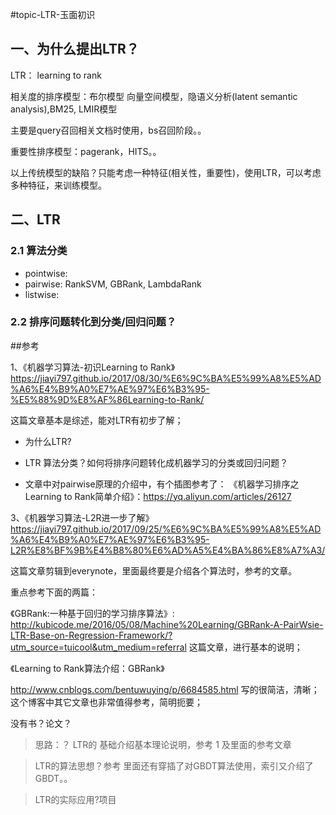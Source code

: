 #topic-LTR-玉面初识

## 一、为什么提出LTR？

LTR： learning to rank

相关度的排序模型：布尔模型 向量空间模型，隐语义分析(latent semantic analysis),BM25, LMIR模型

主要是query召回相关文档时使用，bs召回阶段。。

重要性排序模型：pagerank，HITS。。

以上传统模型的缺陷？只能考虑一种特征(相关性，重要性)，使用LTR，可以考虑多种特征，来训练模型。


## 二、LTR 

### 2.1 算法分类

* pointwise:
* pairwise: RankSVM, GBRank, LambdaRank
* listwise:



### 2.2 排序问题转化到分类/回归问题？















##参考

1、《机器学习算法-初识Learning to Rank》https://jiayi797.github.io/2017/08/30/%E6%9C%BA%E5%99%A8%E5%AD%A6%E4%B9%A0%E7%AE%97%E6%B3%95-%E5%88%9D%E8%AF%86Learning-to-Rank/

这篇文章基本是综述，能对LTR有初步了解；
* 为什么LTR?
* LTR 算法分类？如何将排序问题转化成机器学习的分类或回归问题？

* 文章中对pairwise原理的介绍中，有个插图参考了：
《机器学习排序之Learning to Rank简单介绍》：https://yq.aliyun.com/articles/26127


3、《机器学习算法-L2R进一步了解》
https://jiayi797.github.io/2017/09/25/%E6%9C%BA%E5%99%A8%E5%AD%A6%E4%B9%A0%E7%AE%97%E6%B3%95-L2R%E8%BF%9B%E4%B8%80%E6%AD%A5%E4%BA%86%E8%A7%A3/

这篇文章剪辑到everynote，里面最终要是介绍各个算法时，参考的文章。

重点参考下面的两篇：

《GBRank:一种基于回归的学习排序算法》:
http://kubicode.me/2016/05/08/Machine%20Learning/GBRank-A-PairWsie-LTR-Base-on-Regression-Framework/?utm_source=tuicool&utm_medium=referral
这篇文章，进行基本的说明；

《Learning to Rank算法介绍：GBRank》

http://www.cnblogs.com/bentuwuying/p/6684585.html
写的很简洁，清晰；
这个博客中其它文章也非常值得参考，简明扼要；


没有书？论文？


> 思路：？
> LTR的 基础介绍基本理论说明，参考 1 及里面的参考文章

> LTR的算法思想？参考
> 里面还有穿插了对GBDT算法使用，索引又介绍了GBDT。。 



>LTR的实际应用?项目








